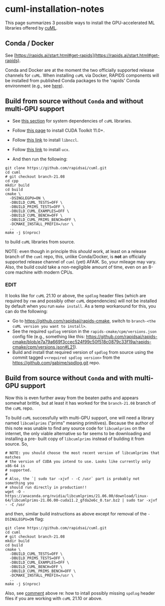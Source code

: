 # cuml-installation-notes

This page summarizes 3 possible ways to install the GPU-accelerated ML libraries
offered by [cuML](https://github.com/rapidsai/cuml).

## Conda / Docker

See [https://rapids.ai/start.html#get-rapids](https://rapids.ai/start.html#get-rapids).

Conda and Docker are at the moment the two officially supported release channels
for `cuML`. When installing `cuML` via Docker, RAPIDS components will be
installed from published Conda packages to the 'rapids' Conda environment (e.g.,
see
[here](https://github.com/rapidsai/docker/blob/branch-21.08/generated-dockerfiles/rapidsai-core_centos8-base.Dockerfile#L42-L43)).

## Build from source without `Conda` and without multi-GPU support

- See [this section](https://github.com/rapidsai/cuml/tree/branch-21.08/cpp#setup)
  for system dependencies of `cuML` libraries.

- Follow [this page](https://developer.nvidia.com/cuda-downloads) to install CUDA
  Toolkit 11.0+.

- Follow [this link](https://developer.nvidia.com/nccl/nccl-download) to install
  `libnccl`.

- Follow [this link](https://github.com/openucx/ucx/releases/tag/v1.10.1) to
  install `ucx`.

- And then run the following:

```
git clone https://github.com/rapidsai/cuml.git
cd cuml
# git checkout branch-21.08
cd cpp
mkdir build
cd build
cmake \
  -DSINGLEGPU=ON \
  -DBUILD_CUML_TESTS=OFF \
  -DBUILD_PRIMS_TESTS=OFF \
  -DBUILD_CUML_EXAMPLES=OFF \
  -DBUILD_CUML_BENCH=OFF \
  -DBUILD_CUML_PRIMS_BENCH=OFF \
  -DCMAKE_INSTALL_PREFIX=/usr \
  ..
make -j $(nproc)
```

to build `cuML` libraries from source.

NOTE: even though in principle this *should* work, at least on a release branch
of the `cuml` repo, this, unlike Conda/Docker, is **not** an officially
supported release channel of `cuml` (yet) AFAIK. So, your mileage may vary.
Also, the build could take a non-negligible amount of time, even on an 8-core
machine with modern CPUs.

### **EDIT**
It looks like for `cuML` 21.10 or above, the `spdlog` header files
(which are required by `rmm` and possibly other `cuML` dependencies) will not be
installed by default when you run `make install`. As a temp workaround for this,
you can do the following:
- Go to https://github.com/rapidsai/rapids-cmake, switch to
`branch-<the cuML version you want to install>`.
- See the required `spdlog` version in the `rapids-cmake/cpm/versions.json`
config file (e.g., something like this:
https://github.com/rapidsai/rapids-cmake/blob/e7a79a669f3ccec524f99c50f518c0879c33f19a/rapids-cmake/cpm/versions.json#L21).
- Build and install that required version
of `spdlog` from source using the commit tagged `v<required spdlog version>` from
the https://github.com/gabime/spdlog.git repo.

## Build from source without `Conda` and with multi-GPU support

Now this is even further away from the beaten paths and appears somewhat
brittle, but at least it has worked for the `branch-21.08` branch of the `cuML`
repo.

To build `cuML` successfully with multi-GPU support, one will need a library
named `libcumlprims` ("prims" meaning primitives). Because the author of this
note was unable to find any source code for `libcumlprims` on the internet, the
only viable alternative so far seems to be downloading and installing a pre-
built copy of `libcumlprims` instead of building it from source. So,

```
# NOTE: you should choose the most recent version of libcumlprims that matches
# the version of CUDA you intend to use. Looks like currently only x86-64 is
# supported.
#
# Also, the `| sudo tar -xjvf - -C /usr` part is probably not something you
# should run directly in production!!
wget -O - https://anaconda.org/nvidia/libcumlprims/21.06.00/download/linux-64/libcumlprims-21.06.00-cuda11.2_gfda2e6c_0.tar.bz2 | sudo tar -xjvf - -C /usr
```

and then, similar build instructions as above except for removal of the
`-DSINGLEGPU=ON` flag:

```
git clone https://github.com/rapidsai/cuml.git
cd cuml
# git checkout branch-21.08
mkdir build
cd build
cmake \
  -DBUILD_CUML_TESTS=OFF \
  -DBUILD_PRIMS_TESTS=OFF \
  -DBUILD_CUML_EXAMPLES=OFF \
  -DBUILD_CUML_BENCH=OFF \
  -DBUILD_CUML_PRIMS_BENCH=OFF \
  -DCMAKE_INSTALL_PREFIX=/usr \
  ..
make -j $(nproc)
```

Also, see [comment](#edit) above re: how to intall possibly missing `spdlog`
header files if you are working with `cuML` 21.10 or above.
